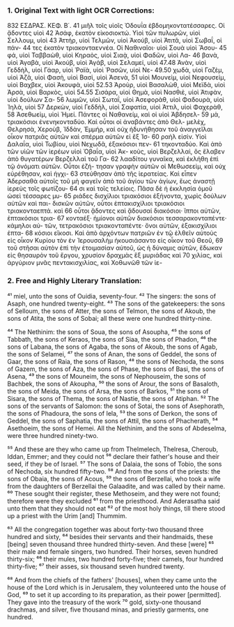 ### 1. Original Text with light OCR Corrections:

832 ΕΣΔΡΑΣ. ΚΕΦ. Β΄.
41 μιῆλ τοῖς υἱοῖς Ὀδουΐα ἑβδομηκοντατέσσαρες. Οἱ ᾄδοντες υἱοὶ
42 Ἀσάφ, ἑκατὸν εἰκοσιοκτώ. Υἱοὶ τῶν πυλωρῶν, υἱοὶ Σελλουμ, υἱοὶ
43 Ἀττήρ, υἱοὶ Τελμῶν, υἱοὶ Ἀκούβ, υἱοὶ Ἀτιτᾶ, υἱοὶ Σωβαΐ, οἱ πάν-
44 τες ἑκατὸν τριακονταεννέα. Οἱ Ναθιναῖοι· υἱοὶ Σουὰ υἱοὶ Ἄσου-
45 φά, υἱοὶ Ταββαὼθ, υἱοὶ Κηραὸς, υἱοὶ Σιαᾲ, υἱοὶ Φαδῶν, υἱοὶ Λα-
46 βανὰ, υἱοὶ Ἀγαβὰ, υἱοὶ Ἀκούβ, υἱοὶ Ἀγάβ, υἱοὶ Σελαμεί, υἱοὶ
47.48 Ἀνὰν, υἱοὶ Γεδδὴλ, υἱοὶ Γάαρ, υἱοὶ Ῥαϊὰ, υἱοὶ Ῥασῶν, υἱοὶ Νε-
49.50 χωδὰ, υἱοὶ Γαζὲμ, υἱοὶ Ἀζᾶ, υἱοὶ Φασὴ, υἱοὶ Βασὶ, υἱοὶ Ἀσενὰ,
51 υἱοὶ Μουνεὶμ, υἱοὶ Νεφουσεὶμ, υἱοὶ Βαχβεκ, υἱοὶ Ἀκουφὰ, υἱοὶ
52.53 Ἀροὺρ, υἱοὶ Βασαλὼθ, υἱοὶ Μεϊδὰ, υἱοὶ Ἀρσὰ, υἱοὶ Βαρκὸς, υἱοὶ
54.55 Σισάρα, υἱοὶ Θημὰ, υἱοὶ Νασθιὲ, υἱοὶ Ἀτιφὰν, υἱοὶ δούλων Σα-
56 λωμῶν, υἱοὶ Σωταΐ, υἱοὶ Ἀσεφορὰθ, υἱοὶ Φαδουρὰ, υἱοὶ Ἰηλὰ, υἱοὶ
57 Δερκὼν, υἱοὶ Γεδδὴλ, υἱοὶ Σαφατία, υἱοὶ Ἀττιλ, υἱοὶ Φαχερὰθ,
58 Ἀσεθωεὶμ, υἱοὶ Ἡμεί. Πάντες οἱ Ναθανείμ, καὶ οἱ υἱοὶ Ἀβδησελ-
59 μὰ, τριακόσιοι ἐνενηκονταδύο. Καὶ οὗτοι οἱ ἀναβάντες ἀπὸ Θελ-
     μελὲχ, Θελρησὰ, Χεροὺβ, Ἰδδὰν, Ἐμμήρ, καὶ οὐχ ἠδυνήθησαν
     τοῦ ἀναγγεῖλαι οἶκον πατριᾶς αὐτῶν καὶ σπέρμα αὐτῶν εἰ ἔξ Ἰσ-
60 ραὴλ εἰσίν. Υἱοὶ Δαλαΐα, υἱοὶ Τωβίου, υἱοὶ Νεχωδᾶ, ἑξακόσιοι πεν-
61 τηκονταδύο. Καὶ ἀπὸ τῶν υἱῶν τῶν ἱερέων υἱοὶ Ὀβαΐα, υἱοὶ Ἀκ-
     κοὺς, υἱοὶ Βερζελλαὶ, ὃς ἔλαβεν ἀπὸ θυγατέρων Βερζελλαὶ τοῦ Γα-
62 λααδίτου γυναῖκα, καὶ ἐκλήθη ἐπὶ τῷ ὀνόματι αὐτῶν. Οὗτοι ἐζή-
     τησαν γραφὴν αὐτῶν οἱ Μεθωσεεὶμ, καὶ οὐχ εὑρέθησαν, καὶ ἠγχι-
63 στεύθησαν ἀπὸ τῆς ἱερατείας. Καὶ εἶπεν Ἀδερσαθὰ αὐτοῖς τοῦ μὴ
     φαγεῖν ἀπὸ τοῦ ἁγίου τῶν ἁγίων, ἕως ἀναστῇ ἱερεὺς τοῖς φωτίζου-
64 σι καὶ τοῖς τελείοις. Πᾶσα δὲ ἡ ἐκκλησία ὁμοῦ ὡσεὶ τέσσαρες μυ-
65 ριάδες δισχίλιοι τριακόσιοι ἑξήνοντα, χωρὶς δούλων αὐτῶν καὶ παι-
     δισκῶν αὐτῶν, οὗτοι ἑπτακισχίλιοι τριακόσιοι τριακονταεπτά. καὶ
66 οὗτοι ᾄδοντες καὶ ᾄδουσαί διακόσιοι· ἵπποι αὐτῶν, ἑπτακόσιοι τρια-
67 κονταέξ· ἡμίονοι αὐτῶν διακόσιοι τεσσαρακονταπέντε· κάμηλοι αὐ-
     τῶν, τετρακόσιοι τριακονταπέντε· ὄνοι αὐτῶν, ἑξακισχίλιοι ἑπτα-
68 κόσιοι εἴκοσι. Καὶ ἀπὸ ἀρχόντων πατριῶν ἐν τῷ ἐλθεῖν αὐτοὺς εἰς
     οἶκον Κυρίου τὸν ἐν Ἱερουσαλὴμ ἠκουσιάσαντο εἰς οἶκον τοῦ Θεοῦ,
69 τοῦ στῆσαι αὐτὸν ἐπὶ τὴν ἑτοιμασίαν αὐτοῦ, ὡς ἡ δύναμις αὐτῶν,
     ἔδωκαν εἰς θησαυρὸν τοῦ ἔργου, χρυσίον δραχμὰς ἓξ μυριάδας καὶ
70 χιλίας, καὶ ἀργύριον μνᾶς πεντακισχιλίας, καὶ Χοθωνῶθ τῶν ἱε-

### 2. Free and Highly Literary Translation:

⁴¹ miel, unto the sons of Ouidia, seventy-four.
⁴² The singers: the sons of Asaph, one hundred twenty-eight.
⁴³ The sons of the gatekeepers: the sons of Selloum, the sons of Atter, the sons of Telmon, the sons of Akoub, the sons of Atita, the sons of Sobai; all these were one hundred thirty-nine.

⁴⁴ The Nethinim: the sons of Soua, the sons of Asoupha,
⁴⁵ the sons of Tabbath, the sons of Keraos, the sons of Siaa, the sons of Phadon,
⁴⁶ the sons of Labana, the sons of Agaba, the sons of Akoub, the sons of Agab, the sons of Selamei,
⁴⁷ the sons of Anan, the sons of Geddel, the sons of Gaar, the sons of Raia, the sons of Rason,
⁴⁸ the sons of Nechoda, the sons of Gazem, the sons of Aza, the sons of Phase, the sons of Basi, the sons of Asena,
⁴⁹ the sons of Mouneim, the sons of Nephouseim, the sons of Bachbek, the sons of Akoupha,
⁵⁰ the sons of Arour, the sons of Basaloth, the sons of Meida, the sons of Arsa, the sons of Barkos,
⁵¹ the sons of Sisara, the sons of Thema, the sons of Nastie, the sons of Atiphan.
⁵² The sons of the servants of Salomon: the sons of Sotai, the sons of Asephorath, the sons of Phadoura, the sons of Iela,
⁵³ the sons of Derkon, the sons of Geddel, the sons of Saphatia, the sons of Attil, the sons of Phacherath,
⁵⁴ Asethoeim, the sons of Hemei. All the Nethinim, and the sons of Abdeselma, were three hundred ninety-two.

⁵⁵ And these are they who came up from Thelmelech, Thelresa, Cheroub, Iddan, Emmer; and they could not
⁵⁶ declare their father's house and their seed, if they be of Israel.
⁵⁷ The sons of Dalaia, the sons of Tobio, the sons of Nechoda, six hundred fifty-two.
⁵⁸ And from the sons of the priests: the sons of Obaia, the sons of Acous,
⁵⁹ the sons of Berzellai, who took a wife from the daughters of Berzellai the Galaadite, and was called by their name.
⁶⁰ These sought their register, these Methoseim, and they were not found; therefore were they excluded
⁶¹ from the priesthood. And Aderasatha said unto them that they should not eat
⁶² of the most holy things, till there stood up a priest with the Urim [and] Thummim.

⁶³ All the congregation together was about forty-two thousand three hundred and sixty,
⁶⁴ besides their servants and their handmaids, these [being] seven thousand three hundred thirty-seven. And these [were]
⁶⁵ their male and female singers, two hundred. Their horses, seven hundred thirty-six;
⁶⁶ their mules, two hundred forty-five; their camels, four hundred thirty-five;
⁶⁷ their asses, six thousand seven hundred twenty.

⁶⁸ And from the chiefs of the fathers' [houses], when they came unto the house of the Lord which is in Jerusalem, they volunteered unto the house of God,
⁶⁹ to set it up according to its preparation, as their power [permitted]. They gave into the treasury of the work
⁷⁰ gold, sixty-one thousand drachmas, and silver, five thousand minas, and priestly garments, one hundred.